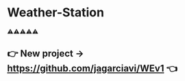 # Weather-Station
:warning::warning::warning::warning::warning:
## :point_right: New project -> https://github.com/jagarciavi/WEv1 :point_left:
